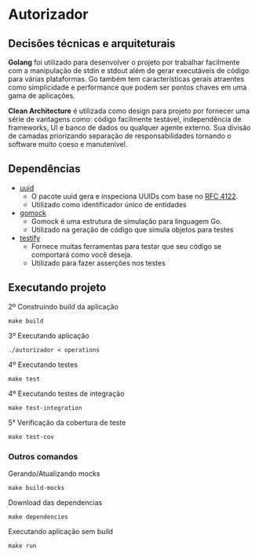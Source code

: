# Autorizador

## Decisões técnicas e arquiteturais

**Golang** foi utilizado para desenvolver o projeto por trabalhar facilmente com a manipulação de stdin e stdout além de gerar executáveis de código para várias plataformas. Go também tem características gerais atraentes como simplicidade e performance que podem ser pontos chaves em uma gama de aplicações.

**Clean Architecture**  é utilizada como design para projeto por fornecer uma série de vantagens como: código facilmente testável, independência de frameworks, UI e banco de dados ou  qualquer agente externo. Sua divisão de camadas priorizando separação de responsabilidades tornando o software muito coeso e manutenível. 

## Dependências
- [uuid](https://github.com/google/uuid)
    - O pacote uuid gera e inspeciona UUIDs com base no [RFC 4122](https://datatracker.ietf.org/doc/html/rfc4122).
    - Utilizado como identificador único de entidades
- [gomock](https://github.com/golang/mock)
    - Gomock é uma estrutura de simulação para linguagem Go. 
    - Utilizado na geração de código que simula objetos para testes
- [testify](https://github.com/stretchr/testify)
    -  Fornece muitas ferramentas para testar que seu código se comportará como você deseja.
    - Utilizado para fazer asserções nos testes

## Executando projeto

2º Construíndo build da aplicação

	make build

3º Executando aplicação 

	./autorizador < operations

4º Executando testes

	make test

4º Executando testes de integração

	make test-integration

5° Verificação da cobertura de teste

	make test-cov

### Outros comandos

Gerando/Atualizando mocks
    
    make build-mocks

Download das dependencias

    make dependencies

Executando aplicação sem build

    make run